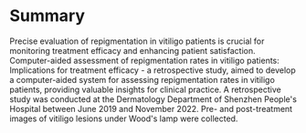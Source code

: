 # Summary

Precise evaluation of repigmentation in vitiligo patients is crucial for monitoring treatment efficacy and enhancing patient satisfaction. Computer-aided assessment of repigmentation rates in vitiligo patients: Implications for treatment efficacy - a retrospective study,  aimed to develop a computer-aided system for assessing repigmentation rates in vitiligo patients, providing valuable insights for clinical practice. A retrospective study was conducted at the Dermatology Department of Shenzhen People's Hospital between June 2019 and November 2022. Pre- and post-treatment images of vitiligo lesions under Wood's lamp were collected.
